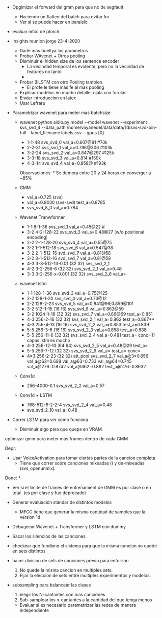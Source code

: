* Opgimizar el forward del gmm para que no de segfault
    * Haciendo un flatten del batch para evitar for
    * Ver si se puede hacer en paralelo
* evaluar mfcc de ptorch
* Insights reunion jorge 23-4-2020
    * Darle mas bueltya los parametros
    * Probar WAvenet + Otros pooling
    * Disminuir el hidden size de los sentence encoder
        * La vecindad temporal es evidente, pero no la vecindad de features no tanto
        * 
    * Probar BiLSTM con otro Pooling tambien.
        * El profe le tiene más fe al max pooling 
    * Explicar modelos en mucho detalle, ojala con forulas
    * Enviar introduccion en latex
    * Usar Lefraru
   
* Parametrizar wavenet para meter mas batchsize
    * wavenet
    python aidio.py model --model wavenet --experiment svs_svd_4 --data_path /home/voyanedel/data/data/1d/svs-svd-bin-full --label_filename labels.csv --gpus [0]
        * 1-1-48    svs_svd_0   val_a=0.607@81  #70k
        * 2-2-31    svs_svd_1   val_a=0.796@306 #103k
        * 3-2-24    svs_svd_2   val_a=0.847@297 #125k
        * 3-3-18    svs_svd_3   val_a=0.814  #159k
        * 4-3-14    svs_svd_4   val_a=0.858@  #193k
        
        Observaciones: 
            * Se demora entre 20 y 24 horas en converger a ~85%
    * GMM
        * val_a=0.725 (svs)
        * val_a=0.9000 (svs-svd)    test_a=0.8785
        * svs_svd_8_0   val_a=0.784
        
    * Wavenet Tranwformer
        * 1-1 8-1-36    svs_svd_1   val_a=0.45@22  #
        * 3-2 4-2-128-22    svs_svd_3   val_a=0.48@27
        (w/o positional encoding)
        * 2-2 2-1-128-20    svs_svd_4   val_a=0.55@75
        * 3-2 1-1-512-18    svs_svd_6   val_a=0.547@38
        * 3-2 2-1-512-16    svd_svd_7   val_a=0.81@58
        * 3-2 3-1-512-16    svd_svd_7   val_a=0.81@58
        * 4-3 3-3-512-13-0.01 (32 32)  svs_svd_2_1 
        * 4-2 3-2-256-6 (32 32) svs_svd_2_1 val_a=0.48
        * 3-3 3-2-256-x-0.001 (32 32)   svs_svd_2_6 val_a=
        
    * wavenet lstm
        * 1-1 128-1-36  svs_svd_3   val_a=0.75@125
        * 2-2 128-1-20  svs_svd_4   val_a=0.73@12   
        * 2-2 128-2-23  svs_svd_5   val_a=0.841@96;0.859@101
        * 3-2 512-1-15 (16 16)  svs_svd_6   val_a=0.862@59
        * 3-2 1024-1-16 (32 32) svs_svd_7   val_a=0.86@69   test_a=0.851
        * 4-3 256-2-16  (32 32) svs_svd_2_1 val_a=0.862 test_a=0.867**
        * 4-3 256-4-13  (16 16) svs_svd_2_2 val_a=0.853 test_a=0.839
        * 5-5 256-3-6   (16 16) svs_svd_2_3 val_a=0.858 test_a=0.838
        * 5-5 256-11-6  (32 32) svs_svd_2_4 val_a=0.481  test_a=
            conc=11 capas lstm es mucho
        * 4-3 256-12-10  (64 64) svs_svd_2_5 val_a=0.48@29  test_a=
        * 5-5 256-7-12  (32 32) svs_svd_2_6 val_a=  test_a=    conc=
        * 4=3 256-2-23  (32 32) att_pool svs_svd_2_7 val_a@3=0.656
            val_a@62=0.698  val_a@63=0.733  val_a@64=0.745
            val_a@276=0.8742 val_a@362=0.882 test_a@276=0.8632

    
    * Conv1d
        * 256-4000-0.1   svs_svd_2_2    val_a=0.57
        
    * Conv1d + LSTM
        * 768-512-8-2-2-4   svs_svd_2_4 val_a=0.48
        * svs_svd_2_10    val_a=0.48
        
* Correr LSTM para ver como funciona
    * Disminuir algo para que quepa en VRAM


optimizar gmm para meter más frames dentro de cada GMM


Depr:
* Usar VoiceActivation para tomar ciertas partes de la cancion completa.
    * Tiene que correr sobre canciones mixeadas () y de-mixeadas (svs_openunmix).
    

Done:
* 
* Ver si el limite de frames de entrenamient de GMM es por clase o en total. (es por clase y fue deprecado)
* Generar evaluación stándar de distintos modelos
    * MFCC tiene que generar la misma cantidad de samples que la version 1d
    
* Debugeear Wavenet + Transformer y LSTM con dummy

* Sacar los silencios de las canciones.

*  checkear que fundione el sistema para que la misma cancion no quede en sets distintos

* hacer division de sets de canciones previo para enforzar:
    1. No quede la misma cancion en multiples sets.
    2. Fijar la eleccion de sets entre multiples experimentos y modelos.
    
* subsampling para balancear las clases
    1. elegir los N-cantantes con mas canciones
    2. Sub-samplear los n-cantantes a la cantidad del que tenga menos
    
   * Evaluar si es necesario parametrizar las redes de manera independiente

